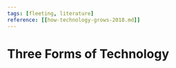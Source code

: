 ```yaml
---
tags: [fleeting, literature]
reference: [[how-technology-grows-2018.md]]
---
```


# Three Forms of Technology


